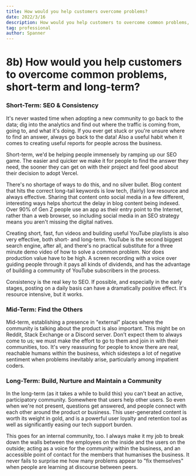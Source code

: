 ```yaml
---
title: How would you help customers overcome problems?
date: 2022/3/16
description: How would you help customers to overcome common problems, short-term and long-term?
tag: professional
author: Spanner
---
```


# 8b) How would you help customers to overcome common problems, short-term and long-term?

### Short-Term: SEO & Consistency

It's never wasted time when adopting a new community to go back to the data; dig into the analytics and find out where the traffic is coming from, going to, and what it's doing. If you ever get stuck or you're unsure where to find an answer, always go back to the data! Also a useful habit when it comes to creating useful reports for people across the business.

Short-term, we'd be helping people immensely by ramping up our SEO game. The easier and quicker we make it for people to find the answer they need, the sooner they can get on with their project and feel good about their decision to adopt Vercel.

There's no shortage of ways to do this, and no silver bullet. Blog content that hits the correct long-tail keywords is low tech, (fairly) low resource and always effective. Sharing that content onto social media in a few different, interesting ways helps shortcut the delay in blog content being indexed. Over 90% of Gen Z people use an app as their entry point to the Internet, rather than a web browser, so including social media in an SEO strategy means you aren't missing the digital natives.

Creating short, fast, fun videos and building useful YouTube playlists is also very effective, both short- and long-term. YouTube is the second biggest search engine, after all, and there's no practical substitute for a three minute demo video of how to solve a common problem. Nor does production value have to be high. A screen recording with a voice over guiding people through it pays all kinds of dividends, and has the advantage of building a community of YouTube subscribers in the process.

Consistency is the real key to SEO. If possible, and especially in the early stages, posting on a daily basis can have a dramatically positive effect. It's resource intensive, but it works.

### Mid-Term: Find the Others
Mid-term, establishing a presence in "external" places where the community is talking about the product is also important. This might be on Reddit, Stack Exchange or a Discord server. Don't expect them to always come to us; we must make the effort to go to them and join in with their communities, too. It's very reassuring for people to know there are real, reachable humans within the business, which sidesteps a lot of negative sentiment when problems inevitably arise, particularly among impatient coders.

### Long-Term: Build, Nurture and Maintain a Community

In the long-term (as it takes a while to build this) you can't beat an active, participatory community. Somewhere that users help other users. So even when we're not present, questions get answered, and people connect with each other around the product or business. This user-generated content is worth its weight in gold, and is a powerful user loyalty and retention tool as well as significantly easing our tech support burden.

This goes for an internal community, too. I always make it my job to break down the walls between the employees on the inside and the users on the outside; acting as a voice for the community within the business, and an accessible point of contact for the members that humanises the business. It never fails to surprise me how many problems appear to "fix themselves" when people are learning at discourse between peers.
